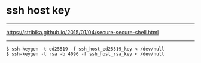 # ssh host key

---

https://stribika.github.io/2015/01/04/secure-secure-shell.html

---

```
$ ssh-keygen -t ed25519 -f ssh_host_ed25519_key < /dev/null
$ ssh-keygen -t rsa -b 4096 -f ssh_host_rsa_key < /dev/null
```
